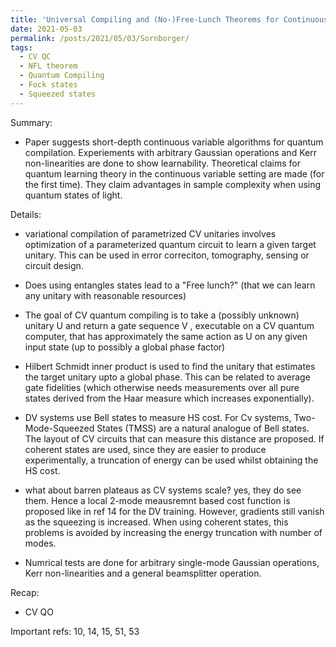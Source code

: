 ```yaml
---
title: 'Universal Compiling and (No-)Free-Lunch Theorems for Continuous Variable Quantum Learning'
date: 2021-05-03
permalink: /posts/2021/05/03/Sornborger/
tags:
  - CV QC
  - NFL theorem
  - Quantum Compiling
  - Fock states
  - Squeezed states
---
```


Summary: 

* Paper suggests short-depth continuous variable algorithms for quantum compilation. Experiements with arbitrary Gaussian operations and Kerr non-linearities are done to show learnability. Theoretical claims for quantum learning theory in the continuous variable setting are made (for the first time). They claim advantages in 
sample complexity when using quantum states of light. 

Details:

* variational compilation of parametrized CV unitaries involves optimization of a parameterized quantum circuit to learn a given target unitary. This can be used in error correciton, tomography, sensing or circuit design. 

* Does using entangles states lead to a "Free lunch?" (that we can learn any unitary with reasonable resources)

* The goal of CV quantum compiling is to take a (possibly
unknown) unitary U and return a gate sequence V ,
executable on a CV quantum computer, that has approximately
the same action as U on any given input state
(up to possibly a global phase factor)

* Hilbert Schmidt inner product is used to find the unitary that estimates the target unitary upto a global phase. This can be related to average gate fidelities (which otherwise needs measurements over all pure states derived from the Haar measure which increases exponentially). 

* DV systems use Bell states to measure HS cost. For Cv systems, Two-Mode-Squeezed States (TMSS) are a natural analogue of Bell states. The layout of CV circuits that can measure this distance are proposed. If coherent states are used, since they are easier to produce experimentally, a truncation of energy can be used whilst obtaining the HS cost. 

* what about barren plateaus as CV systems scale? yes, they do see them. Hence a local 2-mode meausremnt based cost function is proposed like in ref 14 for the DV training. However, gradients still vanish as the squeezing is increased. When using coherent states, this problems is avoided by increasing the energy truncation with number of modes. 

* Numrical tests are done for arbitrary single-mode Gaussian operations, Kerr non-linearities and a general beamsplitter operation.

Recap:
* CV QO

Important refs:
10, 14, 15, 51, 53
